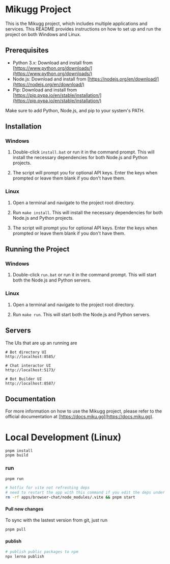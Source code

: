 # Mikugg Project

This is the Mikugg project, which includes multiple applications and services. This README provides instructions on how to set up and run the project on both Windows and Linux.

## Prerequisites

- Python 3.x: Download and install from [https://www.python.org/downloads/](https://www.python.org/downloads/)
- Node.js: Download and install from [https://nodejs.org/en/download/](https://nodejs.org/en/download/)
- Pip: Download and install from [https://pip.pypa.io/en/stable/installation/](https://pip.pypa.io/en/stable/installation/)

Make sure to add Python, Node.js, and pip to your system's PATH.

## Installation

### Windows

1. Double-click `install.bat` or run it in the command prompt. This will install the necessary dependencies for both Node.js and Python projects.

2. The script will prompt you for optional API keys. Enter the keys when prompted or leave them blank if you don't have them.

### Linux

1. Open a terminal and navigate to the project root directory.

2. Run `make install`. This will install the necessary dependencies for both Node.js and Python projects.

3. The script will prompt you for optional API keys. Enter the keys when prompted or leave them blank if you don't have them.

## Running the Project

### Windows

1. Double-click `run.bat` or run it in the command prompt. This will start both the Node.js and Python servers.

### Linux

1. Open a terminal and navigate to the project root directory.

2. Run `make run`. This will start both the Node.js and Python servers.

## Servers
The UIs that are up an running are
```
# Bot directory UI
http://localhost:8585/

# Chat interactor UI
http://localhost:5173/

# Bot Builder UI
http://localhost:8587/
```

## Documentation

For more information on how to use the Mikugg project, please refer to the official documentation at [https://docs.miku.gg](https://docs.miku.gg).


# Local Development (Linux)
```
pnpm install
pnpm build
```

### run
```bash
pnpm run

# hotfix for vite not refreshing deps
# need to restart the app with this command if you edit the deps under package/ 
rm -rf apps/browser-chat/node_modules/.vite && pnpm start 
```

#### Pull new changes
To sync with the lastest version from git, just run
```bash
pnpm pull
```

#### publish
```bash
# publish public packages to npm
npx lerna publish
```